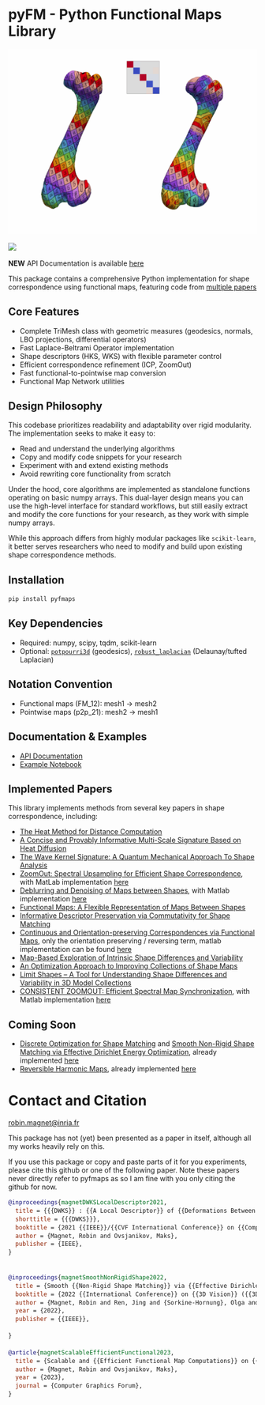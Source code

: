 # pyFM - Python Functional Maps Library

<p align="center">
  <img src="doc/zoomout.gif" alt="animated" />
</p>

[![](https://github.com/RobinMagnet/pyFM/actions/workflows/documentation.yml/badge.svg)](https://robinmagnet.github.io/pyFM/)

**NEW** API Documentation is available [here](https://robinmagnet.github.io/pyFM/)

This package contains a comprehensive Python implementation for shape correspondence using functional maps, featuring code from [multiple papers](#implemented-papers)

## Core Features
- Complete TriMesh class with geometric measures (geodesics, normals, LBO projections, differential operators)
- Fast Laplace-Beltrami Operator implementation
- Shape descriptors (HKS, WKS) with flexible parameter control
- Efficient correspondence refinement (ICP, ZoomOut)
- Fast functional-to-pointwise map conversion
- Functional Map Network utilities

## Design Philosophy
This codebase prioritizes readability and adaptability over rigid modularity. The implementation seeks to make it easy to:
- Read and understand the underlying algorithms
- Copy and modify code snippets for your research
- Experiment with and extend existing methods
- Avoid rewriting core functionality from scratch

Under the hood, core algorithms are implemented as standalone functions operating on basic numpy arrays.
This dual-layer design means you can use the high-level interface for standard workflows, but still easily extract and modify the core functions for your research, as they work with simple numpy arrays.

While this approach differs from highly modular packages like `scikit-learn`, it better serves researchers who need to modify and build upon existing shape correspondence methods.


## Installation
```bash
pip install pyfmaps
```

## Key Dependencies
- Required: numpy, scipy, tqdm, scikit-learn
- Optional: [`potpourri3d`](https://github.com/nmwsharp/potpourri3d) (geodesics), [`robust_laplacian`](https://github.com/nmwsharp/robust-laplacians-py) (Delaunay/tufted Laplacian)

## Notation Convention
- Functional maps (FM_12): mesh1 → mesh2
- Pointwise maps (p2p_21): mesh2 → mesh1

## Documentation & Examples
- [API Documentation](https://robinmagnet.github.io/pyFM/)
- [Example Notebook](https://github.com/RobinMagnet/pyFM/blob/master/example_notebook.ipynb)

## Implemented Papers
This library implements methods from several key papers in shape correspondence, including:

 * [The Heat Method for Distance Computation](https://www.cs.cmu.edu/~kmcrane/Projects/HeatMethod/)
 * [A Concise and Provably Informative Multi-Scale Signature Based on Heat Diffusion](http://www.lix.polytechnique.fr/~maks/papers/hks.pdf)
 * [The Wave Kernel Signature: A Quantum Mechanical Approach To Shape Analysis](http://imagine.enpc.fr/~aubrym/projects/wks/index.html)
 * [ZoomOut: Spectral Upsampling for Efficient Shape Correspondence](https://arxiv.org/abs/1904.07865), with MatLab implementation [here](https://github.com/llorz/SGA19_zoomOut)
 * [Deblurring and Denoising of Maps between Shapes](https://www.cs.technion.ac.il/~mirela/publications/p2p_recovery.pdf), with Matlab implementation [here](https://mirela.net.technion.ac.il/publications/)
 * [Functional Maps: A Flexible Representation of Maps Between Shapes](http://www.lix.polytechnique.fr/~maks/papers/obsbg_fmaps.pdf)
 * [Informative Descriptor Preservation via Commutativity for Shape Matching](http://www.lix.polytechnique.fr/~maks/papers/fundescEG17.pdf)
 * [Continuous and Orientation-preserving Correspondences via Functional Maps](https://arxiv.org/abs/1806.04455), only the orientation preserving / reversing term, matlab implementation can be found [here](https://github.com/llorz/SGA18_orientation_BCICP_code)
 * [Map-Based Exploration of Intrinsic Shape Differences and Variability](https://citeseerx.ist.psu.edu/viewdoc/download?doi=10.1.1.642.4287&rep=rep1&type=pdf)
 * [An Optimization Approach to Improving Collections of Shape Maps](http://fodava.gatech.edu/files/reports/FODAVA-11-22.pdf)
 * [Limit Shapes – A Tool for Understanding Shape Differences and Variability in 3D Model Collections](http://www.lix.polytechnique.fr/~maks/papers/limit_shapes_SGP19.pdf)
 * [CONSISTENT ZOOMOUT: Efficient Spectral Map Synchronization](http://www.lix.polytechnique.fr/~maks/papers/ConsistentZoomOut_SGP2020.pdf), with Matlab implementation [here](https://github.com/llorz/SGA19_zoomOut)

## Coming Soon
- [Discrete Optimization for Shape Matching](https://www.lix.polytechnique.fr/~maks/papers/SGP21_DiscMapOpt.pdf) and [Smooth Non-Rigid Shape Matching via Effective Dirichlet Energy Optimization](https://www.lix.polytechnique.fr/Labo/Robin.Magnet/3DV2022_smooth_corres/smooth_corres_main.pdf), already implemented [here](https://github.com/RobinMagnet/SmoothFunctionalMaps)
- [Reversible Harmonic Maps](https://dl.acm.org/doi/10.1145/3202660), already implemented [here](https://github.com/RobinMagnet/ReversibleHarmonicMaps)

# Contact and Citation

robin.magnet@inria.fr

This package has not (yet) been presented as a paper in itself, although all my works heavily rely on this.

If you use this package or copy and paste parts of it for you experiments, please cite this github or one of the following paper. Note these papers never directly refer to pyfmaps as so I am fine with you only citing the github for now.


```bibtex
@inproceedings{magnetDWKSLocalDescriptor2021,
  title = {{{DWKS}} : {{A Local Descriptor}} of {{Deformations Between Meshes}} and {{Point Clouds}}},
  shorttitle = {{{DWKS}}},
  booktitle = {2021 {{IEEE}}/{{CVF International Conference}} on {{Computer Vision}} ({{ICCV}})},
  author = {Magnet, Robin and Ovsjanikov, Maks},
  publisher = {IEEE},
}


@inproceedings{magnetSmoothNonRigidShape2022,
  title = {Smooth {{Non-Rigid Shape Matching}} via {{Effective Dirichlet Energy Optimization}}},
  booktitle = {2022 {{International Conference}} on {{3D Vision}} ({{3DV}})},
  author = {Magnet, Robin and Ren, Jing and {Sorkine-Hornung}, Olga and Ovsjanikov, Maks},
  year = {2022},
  publisher = {{IEEE}},

}

@article{magnetScalableEfficientFunctional2023,
  title = {Scalable and {{Efficient Functional Map Computations}} on {{Dense Meshes}}},
  author = {Magnet, Robin and Ovsjanikov, Maks},
  year = {2023},
  journal = {Computer Graphics Forum},
}
```